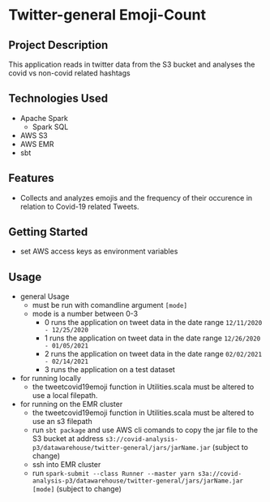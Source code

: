 # Twitter-general Emoji-Count

## Project Description

This application reads in twitter data from the S3 bucket and analyses the covid vs non-covid related hashtags

## Technologies Used

* Apache Spark
  * Spark SQL	
* AWS S3
* AWS EMR
* sbt


## Features
* Collects and analyzes emojis and the frequency of their occurence in relation to Covid-19 related Tweets.

## Getting Started
   
* set AWS access keys as environment variables

## Usage

* general Usage
    * must be run with comandline argument `[mode]`
    * mode is a number between 0-3
        * 0 runs the application on tweet data in the date range `12/11/2020 - 12/25/2020`
        * 1 runs the application on tweet data in the date range `12/26/2020 - 01/05/2021`
        * 2 runs the application on tweet data in the date range `02/02/2021 - 02/14/2021`
        * 3 runs the application on a test dataset
* for running locally
    * the tweetcovid19emoji function in Utilities.scala must be altered to use a local filepath.
* for running on the EMR cluster
    * the tweetcovid19emoji function in Utilities.scala must be altered to use an s3 filepath
    * run `sbt package` and use AWS cli comands to copy the jar file to the S3 bucket at address `s3://covid-analysis-p3/datawarehouse/twitter-general/jars/jarName.jar` (subject to change)
    * ssh into EMR cluster
    * run `spark-submit --class Runner --master yarn s3a://covid-analysis-p3/datawarehouse/twitter-general/jars/jarName.jar [mode]` (subject to change)
